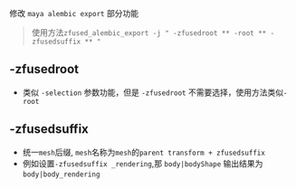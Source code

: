 修改 `maya alembic export` 部分功能

> 使用方法`zfused_alembic_export -j " -zfusedroot ** -root ** -zfusedsuffix ** "` 

## -zfusedroot
- 类似 `-selection` 参数功能，但是 `-zfusedroot` 不需要选择，使用方法类似`-root`

## -zfusedsuffix
- 统一`mesh`后缀, `mesh`名称为`mesh`的`parent transform + zfusedsuffix`
- 例如设置`-zfusedsuffix _rendering`,那 `body|bodyShape` 输出结果为 `body|body_rendering`